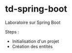 # td-spring-boot
Laboratoire sur Spring Boot

Steps :
* Initialisation d'un projet
* Création des entités 
